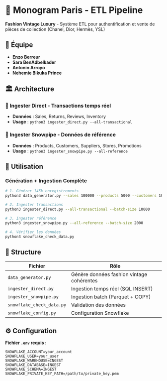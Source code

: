 # 👑 Monogram Paris - ETL Pipeline

**Fashion Vintage Luxury** - Système ETL pour authentification et vente de pièces de collection (Chanel, Dior, Hermès, YSL)

## 👥 Équipe
- **Enzo Berreur**
- **Sara BenAdbelkader** 
- **Antonin Arroyo**
- **Nehemie Bikuka Prince**

## 🏛️ Architecture

### **💎 Ingester Direct** - Transactions temps réel
- **Données** : Sales, Returns, Reviews, Inventory
- **Usage** : `python3 ingester_direct.py --all-transactional`

### **🏰 Ingester Snowpipe** - Données de référence  
- **Données** : Products, Customers, Suppliers, Stores, Promotions
- **Usage** : `python3 ingester_snowpipe.py --all-reference`

## 🚀 Utilisation

### **Génération + Ingestion Complète**
```bash
# 1. Générer 145k enregistrements 
python3 data_generator.py --sales 100000 --products 5000 --customers 10000 --stores 20 --promotions 100 --returns 5000 --reviews 15000 --inventory 10000

# 2. Ingester transactions 
python3 ingester_direct.py --all-transactional --batch-size 10000

# 3. Ingester référence 
python3 ingester_snowpipe.py --all-reference --batch-size 2000

# 4. Vérifier les données
python3 snowflake_check_data.py
```

## 📁 Structure

| Fichier | Rôle |
|---------|------|
| `data_generator.py` | Génère données fashion vintage cohérentes |
| `ingester_direct.py` | Ingestion temps réel (SQL INSERT) |
| `ingester_snowpipe.py` | Ingestion batch (Parquet + COPY) |
| `snowflake_check_data.py` | Validation des données |
| `snowflake_config.py` | Configuration Snowflake |

## ⚙️ Configuration

**Fichier `.env` requis :**
```env
SNOWFLAKE_ACCOUNT=your_account
SNOWFLAKE_USER=your_user
SNOWFLAKE_WAREHOUSE=INGEST
SNOWFLAKE_DATABASE=INGEST
SNOWFLAKE_SCHEMA=INGEST
SNOWFLAKE_PRIVATE_KEY_PATH=/path/to/private_key.pem
```
